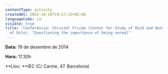 ```yaml
---
contentType: activity
createdAt: 2015-10-10T19:17:13+02:00
languageCode: ca
visible: true
title: 'Conferència: Christel Fricke (Center for Study of Mind and Nature, University
  of Oslo). "Questioning the importance of being normal"'
---
```


**Data:** 19 de desembre de 2014

**Hora:** 17.30h

**Lloc: **IEC (C/ Carme, 47. Barcelona)